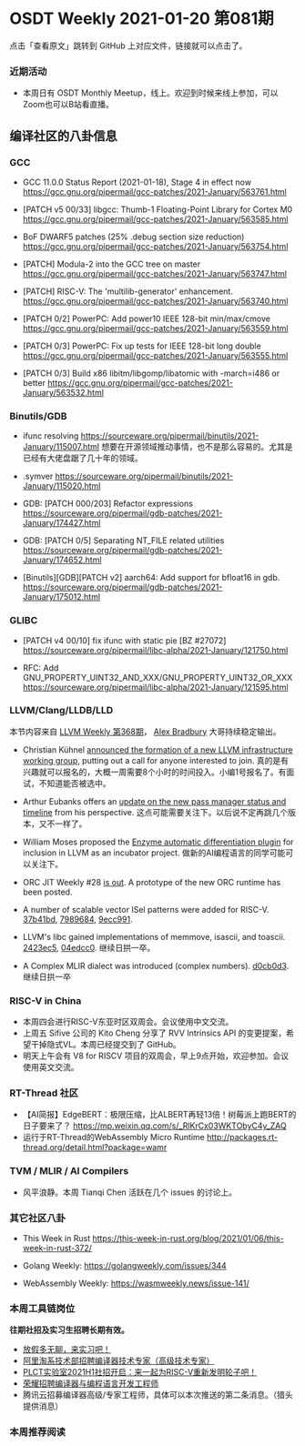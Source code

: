 # OSDT Weekly 2021-01-20 第081期

点击「查看原文」跳转到 GitHub 上对应文件，链接就可以点击了。

### 近期活动

- 本周日有 OSDT Monthly Meetup，线上。欢迎到时候来线上参加，可以Zoom也可以B站看直播。

## 编译社区的八卦信息

### GCC

- GCC 11.0.0 Status Report (2021-01-18), Stage 4 in effect now
  https://gcc.gnu.org/pipermail/gcc-patches/2021-January/563761.html

- [PATCH v5 00/33] libgcc: Thumb-1 Floating-Point Library for Cortex M0
  https://gcc.gnu.org/pipermail/gcc-patches/2021-January/563585.html

- BoF DWARF5 patches (25% .debug section size reduction)
  https://gcc.gnu.org/pipermail/gcc-patches/2021-January/563754.html

- [PATCH] Modula-2 into the GCC tree on master
  https://gcc.gnu.org/pipermail/gcc-patches/2021-January/563747.html

- [PATCH] RISC-V: The 'multilib-generator' enhancement.
  https://gcc.gnu.org/pipermail/gcc-patches/2021-January/563740.html

- [PATCH 0/2] PowerPC: Add power10 IEEE 128-bit min/max/cmove
  https://gcc.gnu.org/pipermail/gcc-patches/2021-January/563559.html

- [PATCH 0/3] PowerPC: Fix up tests for IEEE 128-bit long double
  https://gcc.gnu.org/pipermail/gcc-patches/2021-January/563555.html

- [PATCH 0/3] Build x86 libitm/libgomp/libatomic with -march=i486 or better
  https://gcc.gnu.org/pipermail/gcc-patches/2021-January/563532.html

### Binutils/GDB

- ifunc resolving
  https://sourceware.org/pipermail/binutils/2021-January/115007.html
  想要在开源领域推动事情，也不是那么容易的。尤其是已经有大佬盘踞了几十年的领域。

- .symver
  https://sourceware.org/pipermail/binutils/2021-January/115020.html

- GDB: [PATCH 000/203] Refactor expressions
  https://sourceware.org/pipermail/gdb-patches/2021-January/174427.html

- GDB: [PATCH 0/5] Separating NT_FILE related utilities
  https://sourceware.org/pipermail/gdb-patches/2021-January/174652.html

- [Binutils][GDB][PATCH v2] aarch64: Add support for bfloat16 in gdb.
  https://sourceware.org/pipermail/gdb-patches/2021-January/175012.html

### GLIBC

- [PATCH v4 00/10] fix ifunc with static pie [BZ #27072]
   https://sourceware.org/pipermail/libc-alpha/2021-January/121750.html

 - RFC: Add GNU_PROPERTY_UINT32_AND_XXX/GNU_PROPERTY_UINT32_OR_XXX
   https://sourceware.org/pipermail/libc-alpha/2021-January/121595.html

### LLVM/Clang/LLDB/LLD

本节内容来自 [LLVM Weekly 第368期](http://llvmweekly.org/issue/368)，
[Alex Bradbury](https://www.linkedin.com/in/alex-bradbury/) 大哥持续稳定输出。

* Christian Kühnel [announced the formation of a new LLVM infrastructure working group](https://lists.llvm.org/pipermail/llvm-dev/2021-January/147865.html), putting out a call for anyone interested to join.
  真的是有兴趣就可以报名的，大概一周需要8个小时的时间投入。小编1号报名了。有面试，不知道能否被选中。

* Arthur Eubanks offers an [update on the new pass manager status and timeline](https://lists.llvm.org/pipermail/llvm-dev/2021-January/147786.html) from his perspective.
  这点可能需要关注下。以后说不定再跳几个版本，又不一样了。

* William Moses proposed the [Enzyme automatic differentiation plugin](https://lists.llvm.org/pipermail/llvm-dev/2021-January/147788.html) for inclusion in LLVM as an incubator project.
  做新的AI编程语言的同学可能可以关注下。

* ORC JIT Weekly #28 [is out](https://lists.llvm.org/pipermail/llvm-dev/2021-January/147887.html). A prototype of the new ORC runtime has been posted.

* A number of scalable vector ISel patterns were added for RISC-V.
  [37b41bd](https://reviews.llvm.org/rG37b41bd0879e),
  [7989684](https://reviews.llvm.org/rG7989684a2e4a),
  [9ecc991](https://reviews.llvm.org/rG9ecc991c5596).

* LLVM's libc gained implementations of memmove, isascii, and toascii.
  [2423ec5](https://reviews.llvm.org/rG2423ec583761),
  [04edcc0](https://reviews.llvm.org/rG04edcc02638b).
  继续日拱一卒。

* A Complex MLIR dialect was introduced (complex numbers).
  [d0cb0d3](https://reviews.llvm.org/rGd0cb0d30a431).
  继续日拱一卒

### RISC-V in China

- 本周四会进行RISC-V东亚时区双周会。会议使用中文交流。
- 上周五 Sifive 公司的 Kito Cheng 分享了 RVV Intrinsics API 的变更提案，希望干掉隐式VL。本周已经提交到了 GitHub。
- 明天上午会有 V8 for RISCV 项目的双周会，早上9点开始，欢迎参加。会议使用英文交流。

### RT-Thread 社区

- 【AI简报】EdgeBERT：极限压缩，比ALBERT再轻13倍！树莓派上跑BERT的日子要来了？ https://mp.weixin.qq.com/s/_RlKrCx03WKTObyC4y_ZAQ
- 运行于RT-Thread的WebAssembly Micro Runtime http://packages.rt-thread.org/detail.html?package=wamr


### TVM / MLIR / AI Compilers

- 风平浪静。本周 Tianqi Chen 活跃在几个 issues 的讨论上。

### 其它社区八卦

- This Week in Rust
  https://this-week-in-rust.org/blog/2021/01/06/this-week-in-rust-372/

- Golang Weekly:
  https://golangweekly.com/issues/344

- WebAssembly Weekly:
  https://wasmweekly.news/issue-141/

### 本周工具链岗位

**往期社招及实习生招聘长期有效。**

- [放假多无聊，来实习吧！](https://mp.weixin.qq.com/s/pWjPrHtaWnzWbPfqqcX1cQ)
- [阿里淘系技术部招聘编译器技术专家（高级技术专家）](https://mp.weixin.qq.com/s/Yr_XA_L9fCI8IvhuudwTkQ)
- [PLCT实验室2021H1社招开启：来一起为RISC-V重新发明轮子吧！](https://mp.weixin.qq.com/s/9BUJ1-LbHGm-Lhs_Lavzjw)
- [荣耀招聘编译器与编程语言开发工程师](https://mp.weixin.qq.com/s/XaLAhjLP6fhj3Vl-mUjXng)
- 腾讯云招募编译器高级/专家工程师，具体可以本次推送的第二条消息。（猎头提供消息）

### 本周推荐阅读
